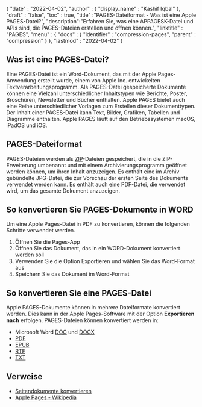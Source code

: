 {
  "date" : "2022-04-02",
  "author" : {
    "display_name" : "Kashif Iqbal"
},
  "draft" : "false",
  "toc" : true,
  "title" :"PAGES-Dateiformat - Was ist eine Apple PAGES-Datei?",
  "description":"Erfahren Sie, was eine APPAGESK-Datei und APIs sind, die PAGES-Dateien erstellen und öffnen können.",
  "linktitle" : "PAGES",
  "menu" : {
    "docs" : {
      "identifier" : "compression-pages",
      "parent" : "compression"
    }
  },
  "lastmod" : "2022-04-02"
}

## Was ist eine PAGES-Datei?

Eine PAGES-Datei ist ein Word-Dokument, das mit der Apple Pages-Anwendung erstellt wurde, einem von Apple Inc. entwickelten Textverarbeitungsprogramm. Als PAGES-Datei gespeicherte Dokumente können eine Vielzahl unterschiedlicher Inhaltstypen wie Berichte, Poster, Broschüren, Newsletter und Bücher enthalten. Apple PAGES bietet auch eine Reihe unterschiedlicher Vorlagen zum Erstellen dieser Dokumenttypen. Der Inhalt einer PAGES-Datei kann Text, Bilder, Grafiken, Tabellen und Diagramme enthalten. Apple PAGES läuft auf den Betriebssystemen macOS, iPadOS und iOS.

## PAGES-Dateiformat

PAGES-Dateien werden als [ZIP](/de/compression/zip/)-Dateien gespeichert, die in die ZIP-Erweiterung umbenannt und mit einem Archivierungsprogramm geöffnet werden können, um ihren Inhalt anzuzeigen. Es enthält eine im Archiv gebündelte JPG-Datei, die zur Vorschau der ersten Seite des Dokuments verwendet werden kann. Es enthält auch eine PDF-Datei, die verwendet wird, um das gesamte Dokument anzuzeigen.

## So konvertieren Sie PAGES-Dokumente in WORD

Um eine Apple Pages-Datei in PDF zu konvertieren, können die folgenden Schritte verwendet werden.

1. Öffnen Sie die Pages-App
1. Öffnen Sie das Dokument, das in ein WORD-Dokument konvertiert werden soll
1. Verwenden Sie die Option Exportieren und wählen Sie das Word-Format aus
1. Speichern Sie das Dokument im Word-Format

## So konvertieren Sie eine PAGES-Datei

Apple PAGES-Dokumente können in mehrere Dateiformate konvertiert werden. Dies kann in der Apple Pages-Software mit der Option **Exportieren nach** erfolgen. PAGES-Dateien können konvertiert werden in:

* Microsoft Word [DOC](/de/word-processing/doc/) und [DOCX](/de/word-processing/docx/)
* [PDF](/de/pdf/)
* [EPUB](/de/ebook/epub/)
* [RTF](/de/word-processing/rtf/)
* [TXT](/de/word-processing/txt/)

## Verweise

* [Seitendokumente konvertieren](https://support.apple.com/en-us/HT202227)
* [Apple Pages - Wikipedia](https://en.wikipedia.org/wiki/Pages_(word_processor))

